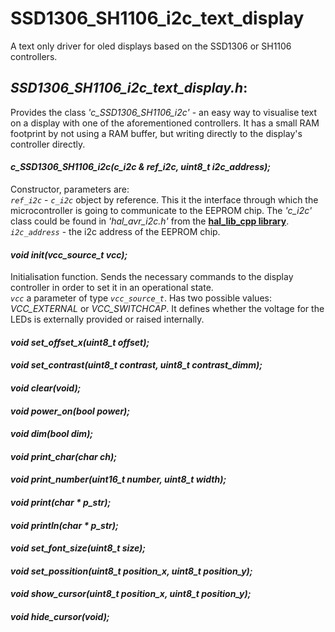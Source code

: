 # SSD1306_SH1106_i2c_text_display
A text only driver for oled displays based on the SSD1306 or SH1106 controllers.

<!-- ======================================================================= -->
<!-- ======================================================================= -->

## *SSD1306_SH1106_i2c_text_display.h*:   
Provides the class *'c_SSD1306_SH1106_i2c'* - an easy way to visualise text on a display with one of the aforementioned controllers. It has a small RAM footprint by not using a RAM buffer, but writing directly to the display's controller directly.

#### *c_SSD1306_SH1106_i2c(c_i2c & ref_i2c, uint8_t i2c_address);*  
Constructor, parameters are:  
*`ref_i2c`* - *`c_i2c`* object by reference. This it the interface through which the microcontroller is going to communicate to the EEPROM chip. The *'c_i2c'* class could be found in *'hal_avr_i2c.h'* from the [**hal_lib_cpp library**](https://github.com/deelbg/hal_lib_avr_cpp).  
*`i2c_address`* - the i2c address of the EEPROM chip.

#### *void init(vcc_source_t vcc);*  
Initialisation function. Sends the necessary commands to the display controller in order to set it in an operational state.  
*`vcc`* a parameter of type *`vcc_source_t`*. Has two possible values: *VCC_EXTERNAL* or *VCC_SWITCHCAP*. It defines whether the voltage for the LEDs is externally provided or raised internally.


#### *void set_offset_x(uint8_t offset);*  


#### *void set_contrast(uint8_t contrast, uint8_t contrast_dimm);*  


#### *void clear(void);*  


#### *void power_on(bool power);*  


#### *void dim(bool dim);*  


#### *void print_char(char ch);*  


#### *void print_number(uint16_t number, uint8_t width);*  


#### *void print(char * p_str);*  


#### *void println(char * p_str);*  


#### *void set_font_size(uint8_t size);*  


#### *void set_possition(uint8_t position_x, uint8_t position_y);*  


#### *void show_cursor(uint8_t position_x, uint8_t position_y);*  


#### *void hide_cursor(void);*  



